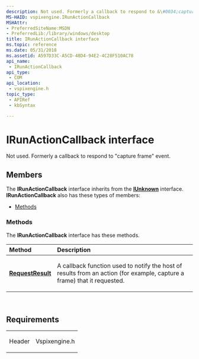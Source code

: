 ```yaml
---
description: Not used. Formerly a callback to respond to &\#0034;capture frame&\#0034; event.
MS-HAID: vspixengine.IRunActionCallback
MSHAttr:
- PreferredSiteName:MSDN
- PreferredLib:/library/windows/desktop
title: IRunActionCallback interface
ms.topic: reference
ms.date: 05/31/2018
ms.assetid: A597D33C-A5CD-48D4-94E2-4C28F510AC78
api_name: 
 - IRunActionCallback
api_type: 
 - COM
api_location: 
 - vspixengine.h
topic_type: 
 - APIRef
 - kbSyntax

---
```


# <span id="vspixengine.irunactioncallback"></span>IRunActionCallback interface

Not used. Formerly a callback to respond to "capture frame" event.

## Members

The **IRunActionCallback** interface inherits from the [**IUnknown**](/windows/desktop/api/unknwn/nn-unknwn-iunknown) interface. **IRunActionCallback** also has these types of members:

-   [Methods](#methods)

### <span id="methods"></span>Methods

The **IRunActionCallback** interface has these methods.

<table><colgroup><col  /><col  /></colgroup><thead><tr class="header"><th style="text-align: left;">Method</th><th style="text-align: left;">Description</th></tr></thead><tbody><tr class="odd"><td style="text-align: left;"><a href="/windows/desktop/direct3dtools/irunactioncallback-requestresult-iunknown-ptr"><strong>RequestResult</strong></a></td><td style="text-align: left;"><p>A callback function used to notify the host of results from an action (for example, capture a frame) that it requested.</p></td></tr></tbody></table>

 

## Requirements

<table><colgroup><col  /><col  /></colgroup><tbody><tr class="odd"><td><p>Header</p></td><td>Vspixengine.h</td></tr></tbody></table>

 

 
